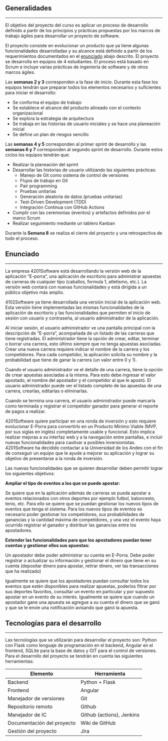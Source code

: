 ## Generalidades
---

El objetivo del proyecto del curso es aplicar un proceso de desarrollo definido a partir de los principios y prácticas propuestas por los marcos de trabajo ágiles para desarrollar un proyecto de software. 

El proyecto consiste en evolucionar un producto que ya tiene algunas funcionalidades desarrolladas y su alcance está definido a partir de los requerimientos documentados en el [enunciado](/mt2_procesos_guias_proyecto/#enunciado) abajo descrito. El proyecto se desarrolla en equipos de 4 estudiantes. El proceso está basado en Scrum e incluye varias prácticas de ingeniería de software y de otros marcos ágiles.

Las **semanas 2 y 3** corresponden a la fase de inicio. Durante esta fase los equipos tendrán que preparar todos los elementos necesarios y suficientes para iniciar el desarrollo: 

- Se conforma el equipo de trabajo
- Se establece el alcance del producto alineado con el contexto organizacional
- Se explora la estrategia de arquitectura
- Se trabaja en las historias de usuario iniciales y se hace una planeación inicial
- Se define un plan de riesgos sencillo
 
Las **semanas 4 y 5** corresponden al primer sprint de desarrollo y las **semanas 6 y 7** corresponden al segundo sprint de desarrollo. Durante estos ciclos los equipos tendrán que:

- Realizar la planeación del sprint
- Desarrollar las historias de usuario utilizando las siguientes prácticas:
  -  Manejo de Git como sistema de control de versiones
  -  Flujos de trabajo en Git
  -  Pair programming
  -  Pruebas unitarias
  -  Generación aleatoria de datos (pruebas unitarias)
  -  Test-Driven Development (TDD)
  -  Integración Continua con GitHub Actions
- Cumplir con las ceremonias (eventos) y artefactos definidos por el marco Scrum 
- Realizar seguimiento mediante un tablero Kanban

Durante la **Semana 8** se realiza el cierre del proyecto y una retrospectiva de todo el proceso.

## Enunciado
---

La empresa 4201Software está desarrollando la versión web de la aplicación “E-porra”, una aplicación de escritorio para administrar apuestas de carreras de cualquier tipo (caballos, formula 1, atletismo, etc.). La versión web contará con nuevas funcionalidades y está dirigida a un público objetivo más amplio.

4102Software ya tiene desarrollada una versión inicial de la aplicación web. Esta versión tiene implementadas las mismas funcionalidades de la aplicación de escritorio y las funcionalidades que permiten el inicio de sesión con usuario y contraseña, al usuario administrador de la aplicación.

Al iniciar sesión, el usuario administrador ve una pantalla principal con la descripción de “E-porra”, acompañada de un listado de las carreras que tiene registradas. El administrador tiene la opción de crear, editar, terminar o borrar una carrera, esto último siempre que no tenga apuestas asociadas. Crear una nueva carrera requiere indicar el nombre de la carrera y los competidores. Para cada competidor, la aplicación solicita su nombre y la probabilidad que tiene de ganar la carrera (un valor entre 0 y 1). 

Cuando el usuario administrador ve el detalle de una carrera, tiene la opción de crear apuestas asociadas a la misma. Para esto debe ingresar el valor apostado, el nombre del apostador y el competidor al que le apostó. El usuario administrador puede ver el listado completo de las apuestas de una carrera, crearlas, editarlas o eliminarlas.

Cuando se termina una carrera, el usuario administrador puede marcarla como terminada y registrar el competidor ganador para generar el reporte de pagos a realizar.

4201Software quiere participar en una ronda de inversión y esto requiere evolucionar E-Porra para convertirlo en un Producto Mínimo Viable (MVP, por sus siglas en inglés) completamente usable y funcional. Esto implica realizar mejoras a su interfaz web y a la navegación entre pantallas, e incluir nuevas funcionalidades para cautivar a posibles inversionistas.  4201Software ha decidido contactar a la Universidad de los Andes con el fin de conseguir un equipo que le ayude a mejorar su aplicación y lograr su objetivo de presentarse a la ronda de inversión.

Las nuevas funcionalidades que se quieren desarrollar deben permitir lograr los siguientes objetivos: 

**Ampliar el tipo de eventos a los que se puede apostar:**

Se quiere que en la aplicación además de carreras se pueda apostar a eventos relacionados con otros deportes por ejemplo futbol, baloncesto, tenis, etc. Para ello se quiere que se puedan gestionar los nuevos tipos de eventos que tenga el sistema. Para los nuevos tipos de eventos es necesario poder gestionar los competidores, sus probabilidades de ganancias y la cantidad máxima de competidores, y una vez el evento haya ocurrido registrar el ganador y distribuir las ganancias entre los apostadores. 

**Extender las funcionalidades para que los apostadores puedan tener cuentas y gestionar ellos sus apuestas:**

Un apostador debe poder administrar su cuenta en E-Porra. Debe poder registrar o actualizar su información y gestionar el dinero que tiene en su cuenta (depositar dinero para apostar, retirar dinero, ver las transacciones que ha realizado) 

 

Igualmente se quiere que los apostadores puedan consultar todos los eventos que estén disponibles para realizar apuestas, poderlos filtrar por sus deportes favoritos, consultar un evento en particular y por supuesto apostar en un evento de su interés. Igualmente se quiere que cuando un apostador gane una apuesta se agregue a su cuenta el dinero que se ganó y que se le envíe una notificación avisando que ganó la apuesta. 


## Tecnologías para el desarrollo 
---

Las tecnologías que se utilizarán para desarrollar el proyecto son: Python con Flask como lenguaje de programación en el backend, Angular en el frontend,  SQLite para la base de datos y GIT para el control de versiones. Para el desarrollo del proyecto se tendrán en cuenta las siguientes herramientas:

| Elemento                  | Herramienta |
| ------------------------- | ----------- |
| Backend                | Python + Flask |
| Frontend                  | Angular     |
| Manejador de versiones    | Git         |
| Repositorio remoto        | Github      |
| Manejador de IC    | Github (actions), Jenkins  |
| Documentación del proyecto     | Wiki de GitHub |
| Gestión del proyecto      | Jira |


